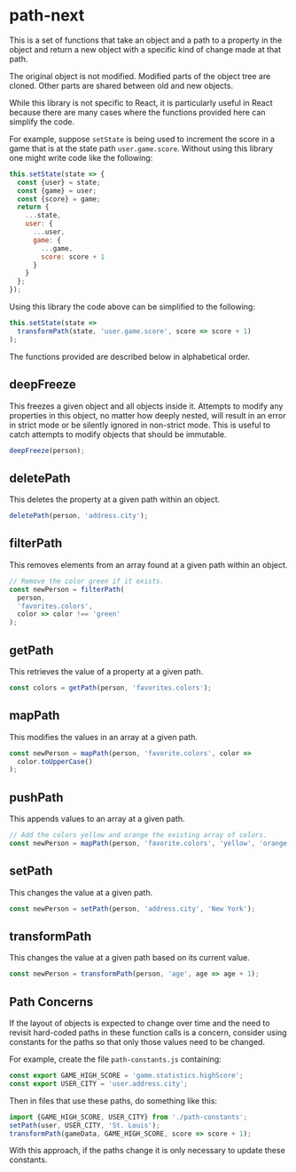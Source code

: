 # path-next

This is a set of functions that take an object and a path to a property in the object
and return a new object with a specific kind of change made at that path.

The original object is not modified.
Modified parts of the object tree are cloned.
Other parts are shared between old and new objects.

While this library is not specific to React,
it is particularly useful in React because there are many cases
where the functions provided here can simplify the code.

For example, suppose `setState` is being used to increment the score in a game
that is at the state path `user.game.score`.
Without using this library one might write code like the following:

```js
this.setState(state => {
  const {user} = state;
  const {game} = user;
  const {score} = game;
  return {
    ...state,
    user: {
      ...user,
      game: {
        ...game,
        score: score + 1
      }
    }
  };
});
```

Using this library the code above can be simplified to the following:

```js
this.setState(state =>
  transformPath(state, 'user.game.score', score => score + 1)
);
```

The functions provided are described below in alphabetical order.

## deepFreeze

This freezes a given object and all objects inside it.
Attempts to modify any properties in this object,
no matter how deeply nested, will result in an error
in strict mode or be silently ignored in non-strict mode.
This is useful to catch attempts to modify objects
that should be immutable.

```js
deepFreeze(person);
```

## deletePath

This deletes the property at a given path within an object.

```js
deletePath(person, 'address.city');
```

## filterPath

This removes elements from an array found at a given path within an object.

```js
// Remove the color green if it exists.
const newPerson = filterPath(
  person,
  'favorites.colors',
  color => color !== 'green'
);
```

## getPath

This retrieves the value of a property at a given path.

```js
const colors = getPath(person, 'favorites.colors');
```

## mapPath

This modifies the values in an array at a given path.

```js
const newPerson = mapPath(person, 'favorite.colors', color =>
  color.toUpperCase()
);
```

## pushPath

This appends values to an array at a given path.

```js
// Add the colors yellow and orange the existing array of colors.
const newPerson = mapPath(person, 'favorite.colors', 'yellow', 'orange');
```

## setPath

This changes the value at a given path.

```js
const newPerson = setPath(person, 'address.city', 'New York');
```

## transformPath

This changes the value at a given path based on its current value.

```js
const newPerson = transformPath(person, 'age', age => age + 1);
```

## Path Concerns

If the layout of objects is expected to change over time
and the need to revisit hard-coded paths in these function calls
is a concern, consider using constants for the paths
so that only those values need to be changed.

For example, create the file `path-constants.js` containing:

```js
const export GAME_HIGH_SCORE = 'game.statistics.highScore';
const export USER_CITY = 'user.address.city';
```

Then in files that use these paths, do something like this:

```js
import {GAME_HIGH_SCORE, USER_CITY} from './path-constants';
setPath(user, USER_CITY, 'St. Louis');
transformPath(gameData, GAME_HIGH_SCORE, score => score + 1);
```

With this approach, if the paths change
it is only necessary to update these constants.
